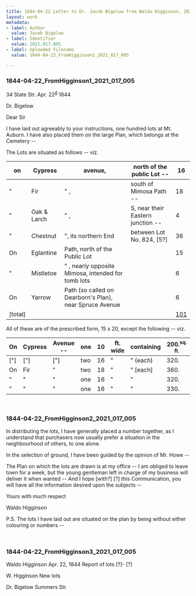 ```yaml
---
title: 1844-04-22 Letter to Dr. Jacob Bigelow from Waldo Higginson, 2021.017.005
layout: work
metadata:
- label: Author
  value: Jacob Bigelow
- label: Identifier
  value: 2021.017.005
- label: Uploaded Filename
  value: 1844-04-22_FromHigginson1_2021_017_005

---
```

<div class="pages">
<div id="page-1810911">
<h3><a name="page-1810911">1844-04-22_FromHigginson1_2021_017_005</a></h3>
<div class="page-content">
<p>34 State Str.<span class='line-break'> </span>Apr. 22<sup><u>d</u></sup> 1844</p>
<p>Dr. Bigelow</p>
<p>Dear Sir</p>
<p>I have laid out agreeably to<span class='line-break'> </span>your instructions, one hundred lots at Mt. Auburn.<span class='line-break'> </span>I have also placed them on the large Plan, which<span class='line-break'> </span>belongs at the Cemetery --</p>
<p>The Lots are situated as follows -- viz.</p>
<p><table class='tabular'><thead><span class='line-break'> </span><tr><th>on</th> <th>Cypress</th> <th>avenue,</th> <th>north of the public Lot --</th> <th>16<span class='line-break'> </span></th></tr></thead> <tbody> <tr><td>"</td> <td>Fir</td> <td>" ,</td> <td>south of Mimosa Path --</td> <td>18</td> </tr> <tr><td>"</td> <td>Oak &amp; Larch</td> <td>" ,</td> <td>S, near their Eastern junction --</td> <td>4</td> </tr> <tr><td>"</td> <td>Chestnut</td> <td>", its northern End</td> <td>between Lot No. 824, [5?]</td> <td>36</td> </tr> <tr><td>On</td> <td>Eglantine</td> <td>Path, north of the Public Lot</td> <td/> <td>15</td> </tr> <tr><td>"</td> <td>Mistletoe</td> <td>" , nearly opposite Mimosa, intended for tomb lots</td> <td/> <td>6</td> </tr> <tr><td>On</td> <td>Yarrow</td> <td>Path (so called on Dearborn's Plan), near Spruce Avenue</td> <td/> <td>6</td> </tr> <tr><td>[total]</td> <td/> <td/> <td/> <td><u>101</u></td> </tr> </tbody> </table> <span class='line-break'> </span>All of these are of the prescribed form,<span class='line-break'> </span>15 x 20, except the following -- viz.</p>
<p><table class='tabular'><thead><span class='line-break'> </span><tr><th>On</th> <th>Cypress</th> <th>Avenue --</th> <th>one</th> <th>10</th> <th>ft. wide</th> <th>containing</th> <th>200.<sup>sq. ft.</sup><span class='line-break'> </span></th></tr></thead> <tbody> <tr><td>["]</td> <td>["]</td> <td>["]</td> <td>two</td> <td>16</td> <td>"</td> <td>" (each)</td> <td>320.</td> </tr> <tr><td>On</td> <td>Fir</td> <td>"</td> <td>two</td> <td>18</td> <td>"</td> <td>"  [each]</td> <td>360.</td> </tr> <tr><td>"</td> <td>"</td> <td>"</td> <td>one</td> <td>16</td> <td>"</td> <td>"</td> <td>320.</td> </tr> <tr><td>"</td> <td>"</td> <td>"</td> <td>one</td> <td>16</td> <td>"</td> <td>"</td> <td>330.</td> </tr> </tbody> </table></p>
</div>
</div>
<br />
<div id="page-1810912">
<h3><a name="page-1810912">1844-04-22_FromHigginson2_2021_017_005</a></h3>
<div class="page-content">
<p>In distributing the lots, I have generally<span class='line-break'> </span>placed a number together, as I understand<span class='line-break'> </span>that purchasers now usually prefer a situation<span class='line-break'> </span>in the neighbourhood of others, to one alone.</p>
<p>In the selection of ground, I have been<span class='line-break'> </span>guided by the opinion of Mr. Howe --</p>
<p>The Plan on which the lots are drawn<span class='line-break'> </span>is at my office -- I am obliged to leave<span class='line-break'> </span>town for a week, but the young gentleman<span class='line-break'> </span>left in charge of my business will deliver it<span class='line-break'> </span>when wanted -- And I hope [with?] [?] this<span class='line-break'> </span>Communication, you will have all the infor<span class='line-break'></span>mation desired upon the subjects --</p>
<p>Yours with much respect</p>
<p>Waldo Higginson</p>
<p>P.S. The lots I have laid out are situated<span class='line-break'> </span>on the plan by being without either colouring<span class='line-break'> </span>or numbers --</p>
</div>
</div>
<br />
<div id="page-1810913">
<h3><a name="page-1810913">1844-04-22_FromHigginson3_2021_017_005</a></h3>
<div class="page-content">
<p>Waldo Higginson<span class='line-break'> </span>Apr. 22, 1844<span class='line-break'> </span>Report of lots [?]-<span class='line-break'> </span>[?]</p>
<p>W. Higginson<span class='line-break'> </span>New lots</p>
<p>Dr. Bigelow<span class='line-break'> </span>Summers Str. </p>
</div>
</div>
<br />
</div>
